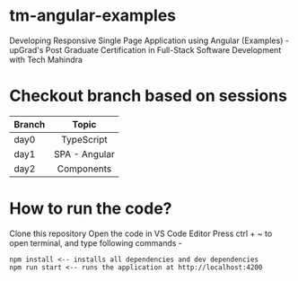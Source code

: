 # tm-angular-examples
Developing Responsive Single Page Application using Angular (Examples) - upGrad's Post Graduate Certification in Full-Stack Software Development with Tech Mahindra

# Checkout branch based on sessions

| Branch   |      Topic    |
|----------|:-------------:|
| day0     | TypeScript    |
| day1     | SPA - Angular |
| day2     | Components    |

# How to run the code?
Clone this repository
Open the code in VS Code Editor
Press ctrl + ~ to open terminal, and type following commands - 
```
npm install <-- installs all dependencies and dev dependencies
npm run start <-- runs the application at http://localhost:4200
```
